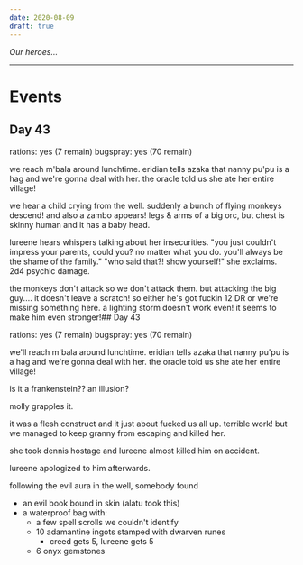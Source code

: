 ```yaml
---
date: 2020-08-09
draft: true
---
```

*Our heroes...*

---

# Events

## Day 43

rations: yes (7 remain)
bugspray: yes (70 remain)

we reach m'bala around lunchtime.
eridian tells azaka that nanny pu'pu is a hag and we're gonna deal with her.
    the oracle told us she ate her entire village!

we hear a child crying from the well.
suddenly a bunch of flying monkeys descend!
and also a zambo appears!
    legs & arms of a big orc, but chest is skinny human and it has a baby head.

lureene hears whispers talking about her insecurities.
    "you just couldn't impress your parents, could you?
    no matter what you do.
    you'll always be the shame of the family."
"who said that?! show yourself!" she exclaims.
    2d4 psychic damage.

the monkeys don't attack so we don't attack them.
but attacking the big guy....
    it doesn't leave a scratch!
        so either he's got fuckin 12 DR or we're missing something here.
a lighting storm doesn't work even!
    it seems to make him even stronger!## Day 43

rations: yes (7 remain)
bugspray: yes (70 remain)

we'll reach m'bala around lunchtime.
eridian tells azaka that nanny pu'pu is a hag and we're gonna deal with her.
    the oracle told us she ate her entire village!

is it a frankenstein??
an illusion?

molly grapples it.



it was a flesh construct and it just about fucked us all up.
terrible work!
but we managed to keep granny from escaping and killed her.

she took dennis hostage and lureene almost killed him on accident.

lureene apologized to him afterwards.


following the evil aura in the well,
somebody found
- an evil book bound in skin (alatu took this)
- a waterproof bag with:
  - a few spell scrolls we couldn't identify
  - 10 adamantine ingots stamped with dwarven runes
    - creed gets 5, lureene gets 5
  - 6 onyx gemstones

